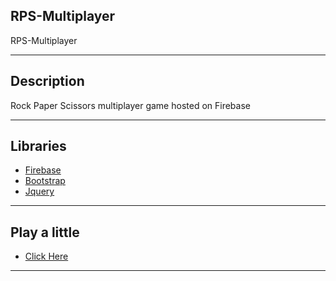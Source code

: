 ## RPS-Multiplayer
RPS-Multiplayer
***
## Description  
Rock Paper Scissors multiplayer game hosted on Firebase  
***
## Libraries
* [Firebase](https://console.firebase.google.com/)  
* [Bootstrap](https://getbootstrap.com/)  
* [Jquery](https://jquery.com/)   
***
## Play a little
* [Click Here](https://felixvl31.github.io/RPS-Multiplayer/)    
***